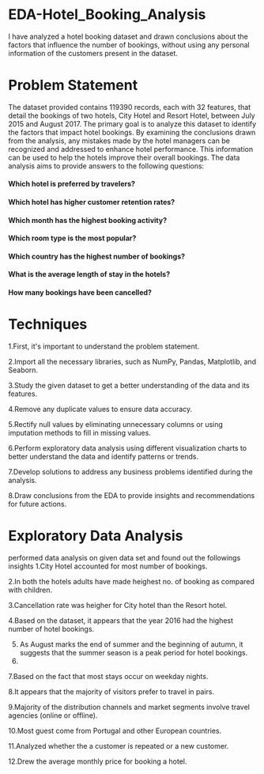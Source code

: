 # EDA-Hotel_Booking_Analysis
I have analyzed a hotel booking dataset and drawn conclusions about the factors that influence the number of bookings, without using any personal information of the customers present in the dataset.
# Problem Statement
The dataset provided contains 119390 records, each with 32 features, that detail the bookings of two hotels, City Hotel and Resort Hotel, between July 2015 and August 2017. The primary goal is to analyze this dataset to identify the factors that impact hotel bookings. By examining the conclusions drawn from the analysis, any mistakes made by the hotel managers can be recognized and addressed to enhance hotel performance. This information can be used to help the hotels improve their overall bookings.
The data analysis aims to provide answers to the following questions:

#### Which hotel is preferred by travelers?
#### Which hotel has higher customer retention rates?
#### Which month has the highest booking activity?
#### Which room type is the most popular?
#### Which country has the highest number of bookings?
#### What is the average length of stay in the hotels?
#### How many bookings have been cancelled?

# Techniques
1.First, it's important to understand the problem statement.

2.Import all the necessary libraries, such as NumPy, Pandas, Matplotlib, and Seaborn.

3.Study the given dataset to get a better understanding of the data and its features.

4.Remove any duplicate values to ensure data accuracy.

5.Rectify null values by eliminating unnecessary columns or using imputation methods to fill in missing values.

6.Perform exploratory data analysis using different visualization charts to better understand the data and identify patterns or trends.

7.Develop solutions to address any business problems identified during the analysis.

8.Draw conclusions from the EDA to provide insights and recommendations for future actions.

# Exploratory Data Analysis
performed data analysis on given data set and  found out the followings insights
1.City Hotel accounted for most number of bookings.

2.In both the hotels adults have made heighest no. of booking as compared with children.

3.Cancellation rate was heigher for City hotel than the Resort hotel.

4.Based on the dataset, it appears that the year 2016 had the highest number of hotel bookings.

5. As August marks the end of summer and the beginning of autumn, it suggests that the summer season is a peak period for hotel bookings.
6. 
7.Based on the fact that most stays occur on weekday nights.

8.It appears that the majority of visitors prefer to travel in pairs.

9.Majority of the distribution channels and market segments involve travel agencies (online or offline).

10.Most guest come from Portugal and other European countries.

11.Analyzed whether the a customer is repeated or a new customer.

12.Drew the average monthly price for booking a hotel.

